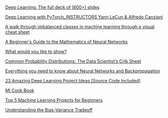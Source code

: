 [Deep Learning. The full deck of (600+) slides](https://www.facebook.com/MontrealAI/posts/1093306744347916)

[Deep Learning with PyTorch_INSTRUCTORS Yann LeCun & Alfredo Canziani](https://www.facebook.com/MontrealAI/posts/1093226137689310)

[A walk through imbalanced classes in machine learning through a visual cheat sheet](https://towardsdatascience.com/a-walk-through-imbalanced-classes-in-machine-learning-through-a-visual-cheat-sheet-974740b19094)


[A Beginner's Guide to the Mathematics of Neural Networks](http://citeseerx.ist.psu.edu/viewdoc/download?doi=10.1.1.161.3556&rep=rep1&type=pdf&fbclid=IwAR0Uz_qnuRs8yON2XDC_4Hvfbus2h-A8EGM3H71oGx6C90Ug-bv5QveGAns)

[What would you like to show?](https://extremepresentation.typepad.com/files/choosing-a-good-chart-09.pdf?fbclid=IwAR2Bq8Runf0uV8Tqz0nEKixH4klNqtGNHYXX1huYQc2gFcUupEEYYgOLj6A)

[Common Probability Distributions: The Data Scientist’s Crib Sheet](https://buff.ly/2zvK5m5?fbclid=IwAR3x1WPFFynRJYmjaY82X4pteLVIe45OwrLnMtEvcymZY_9AL9aqaXHiJDs)

[Everything you need to know about Neural Networks and Backpropagation](https://towardsdatascience.com/everything-you-need-to-know-about-neural-networks-and-backpropagation-machine-learning-made-easy-e5285bc2be3a)

[23 Amazing Deep Learning Project Ideas [Source Code Included]](https://data-flair.training/blogs/deep-learning-project-ideas/?fbclid=IwAR1uvmTEG_6b9dS79opoJ6-llb9w2zatTS6vzzkoM5qJVCohPj7pQv7FbUo)

[Ml Cook Book](https://ml-book.com/)

[Top 5 Machine Learning Projects for Beginners](https://hackernoon.com/top-5-machine-learning-projects-for-beginners-47b184e7837f?fbclid=IwAR3TUi-YzKGZ6oZBSWa7HYFGK-OtIwkF4lU-SVH3Yarcm_1M8RG6QIeTs2o)

[Understanding the Bias-Variance Tradeoff](https://towardsdatascience.com/understanding-the-bias-variance-tradeoff-165e6942b229)



[]()


[]()


[]()


[]()


[]()


[]()


[]()


[]()


[]()


[]()


[]()























